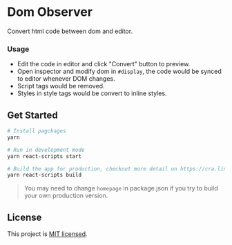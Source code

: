 # Dom Observer

Convert html code between dom and editor.

### Usage

- Edit the code in editor and click "Convert" button to preview.
- Open inspector and modify dom in `#display`, the code would be synced to editor whenever DOM changes.
- Script tags would be removed.
- Styles in style tags would be convert to inline styles.

## Get Started

```bash
# Install pagckages
yarn

# Run in development mode
yarn react-scripts start

# Build the app for production, checkout more detail on https://cra.link/deployment
yarn react-scripts build
```

> You may need to change `homepage` in package.json if you try to build your own production version.

## License

This project is [MIT licensed](./LICENSE).
